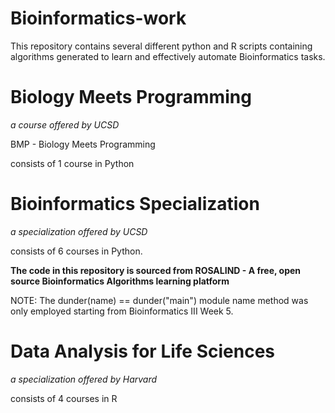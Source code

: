 # Bioinformatics-work


This repository contains several different python and R scripts containing algorithms generated to learn and effectively automate Bioinformatics tasks.

# Biology Meets Programming
_a course offered by UCSD_ 

BMP - Biology Meets Programming

consists of 1 course in Python

# Bioinformatics Specialization 
_a specialization offered by UCSD_ 

consists of 6 courses in Python. 

**The code in this repository is sourced from ROSALIND - A free, open source Bioinformatics Algorithms learning platform** 

NOTE: The dunder(name) == dunder("main") module name method was only employed starting from Bioinformatics III Week 5.

# Data Analysis for Life Sciences
_a specialization offered by Harvard_

consists of 4 courses in R 


